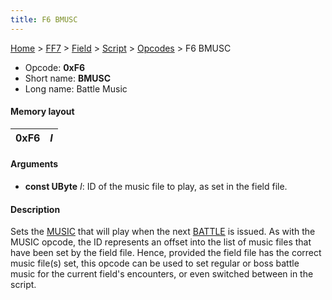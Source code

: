 ```yaml
---
title: F6 BMUSC
---
```


[Home](Main%20Page.md) > [FF7](FF7.md) > [Field](FF7/Field.md) > [Script](FF7/Field/Script.md) > [Opcodes](FF7/Field/Script/Opcodes.md) > F6 BMUSC

-   Opcode: **0xF6**
-   Short name: **BMUSC**
-   Long name: Battle Music

#### Memory layout

| 0xF6 | *I* |
|------|-----|

#### Arguments

-   **const UByte** *I*: ID of the music file to play, as set in the
    field file.

#### Description

Sets the [MUSIC][] that will play when the next [BATTLE][] is issued. As
with the MUSIC opcode, the ID represents an offset into the list of
music files that have been set by the field file. Hence, provided the
field file has the correct music file(s) set, this opcode can be used to
set regular or boss battle music for the current field's encounters, or
even switched between in the script.

  [MUSIC]: ../F0%20MUSIC.md "wikilink"
  [BATTLE]: ../70%20BATTLE.md "wikilink"
